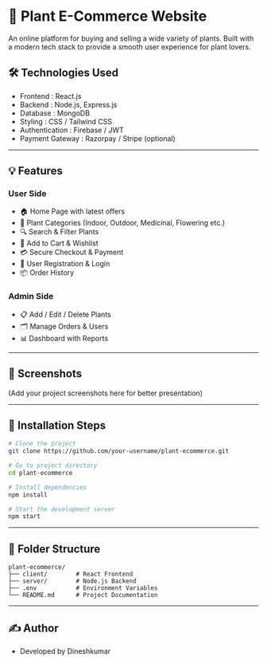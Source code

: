 
# 🌿 Plant E-Commerce Website  

An online platform for buying and selling a wide variety of plants. Built with a modern tech stack to provide a smooth user experience for plant lovers.

## 🛠️ Technologies Used  
- Frontend : React.js  
- Backend : Node.js, Express.js  
- Database : MongoDB  
- Styling : CSS / Tailwind CSS  
- Authentication : Firebase / JWT  
- Payment Gateway : Razorpay / Stripe (optional)  

---

## 💡 Features  

### User Side  
- 🏠 Home Page with latest offers  
- 🌱 Plant Categories (Indoor, Outdoor, Medicinal, Flowering etc.)  
- 🔍 Search & Filter Plants  
- 🛒 Add to Cart & Wishlist  
- 💳 Secure Checkout & Payment  
- 👤 User Registration & Login  
- 📦 Order History  

### Admin Side  
- 📋 Add / Edit / Delete Plants  
- 🗂️ Manage Orders & Users  
- 📊 Dashboard with Reports  

---

## 📸 Screenshots  
(Add your project screenshots here for better presentation)  

---

## 🚀 Installation Steps  

```bash
# Clone the project  
git clone https://github.com/your-username/plant-ecommerce.git  

# Go to project directory  
cd plant-ecommerce  

# Install dependencies  
npm install  

# Start the development server  
npm start  
```

---

## 📂 Folder Structure  
```
plant-ecommerce/  
├── client/        # React Frontend  
├── server/        # Node.js Backend  
├── .env           # Environment Variables  
└── README.md      # Project Documentation  
```

---

## ✍️ Author  
- Developed by Dineshkumar
